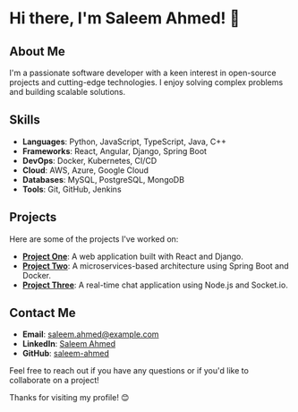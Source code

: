 # Hi there, I'm Saleem Ahmed! 👋

## About Me
I'm a passionate software developer with a keen interest in open-source projects and cutting-edge technologies. I enjoy solving complex problems and building scalable solutions.

## Skills
- **Languages**: Python, JavaScript, TypeScript, Java, C++
- **Frameworks**: React, Angular, Django, Spring Boot
- **DevOps**: Docker, Kubernetes, CI/CD
- **Cloud**: AWS, Azure, Google Cloud
- **Databases**: MySQL, PostgreSQL, MongoDB
- **Tools**: Git, GitHub, Jenkins

## Projects
Here are some of the projects I've worked on:
- **[Project One](https://github.com/saleem-ahmed/project-one)**: A web application built with React and Django.
- **[Project Two](https://github.com/saleem-ahmed/project-two)**: A microservices-based architecture using Spring Boot and Docker.
- **[Project Three](https://github.com/saleem-ahmed/project-three)**: A real-time chat application using Node.js and Socket.io.

## Contact Me
- **Email**: [saleem.ahmed@example.com](mailto:saleem.ahmed@example.com)
- **LinkedIn**: [Saleem Ahmed](https://www.linkedin.com/in/saleem-ahmed)
- **GitHub**: [saleem-ahmed](https://github.com/saleem-ahmed)

Feel free to reach out if you have any questions or if you'd like to collaborate on a project!

Thanks for visiting my profile! 😊

<!--
**saleem-ahmed/saleem-ahmed** is a ✨ _special_ ✨ repository because its `README.md` (this file) appears on your GitHub profile.

Here are some ideas to get you started:

- 🔭 I’m currently working on ...
- 🌱 I’m currently learning ...
- 👯 I’m looking to collaborate on ...
- 🤔 I’m looking for help with ...
- 💬 Ask me about ...
- 📫 How to reach me: ...
- 😄 Pronouns: ...
- ⚡ Fun fact: ...
-->
